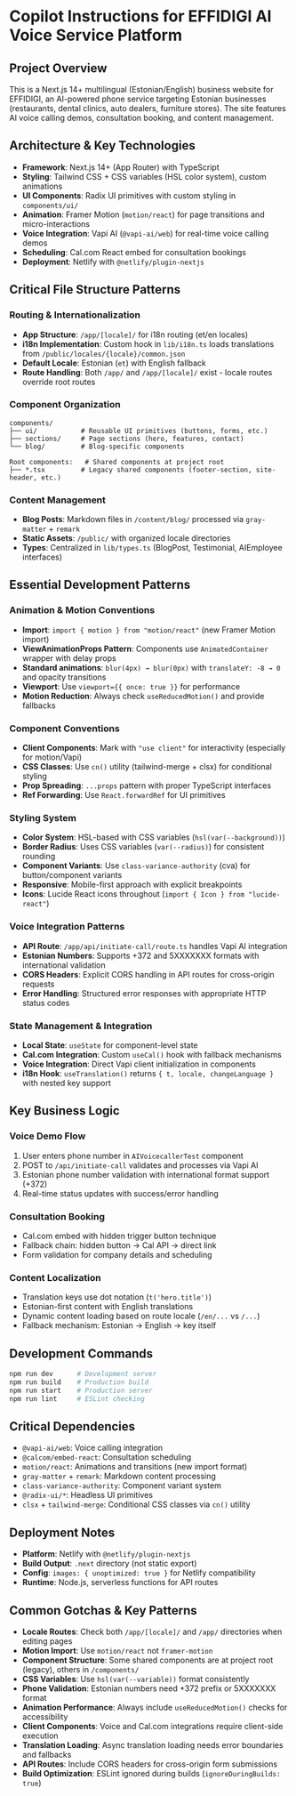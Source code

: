 # Copilot Instructions for EFFIDIGI AI Voice Service Platform

## Project Overview
This is a Next.js 14+ multilingual (Estonian/English) business website for EFFIDIGI, an AI-powered phone service targeting Estonian businesses (restaurants, dental clinics, auto dealers, furniture stores). The site features AI voice calling demos, consultation booking, and content management.

## Architecture & Key Technologies
- **Framework**: Next.js 14+ (App Router) with TypeScript
- **Styling**: Tailwind CSS + CSS variables (HSL color system), custom animations
- **UI Components**: Radix UI primitives with custom styling in `components/ui/`
- **Animation**: Framer Motion (`motion/react`) for page transitions and micro-interactions
- **Voice Integration**: Vapi AI (`@vapi-ai/web`) for real-time voice calling demos
- **Scheduling**: Cal.com React embed for consultation bookings
- **Deployment**: Netlify with `@netlify/plugin-nextjs`

## Critical File Structure Patterns

### Routing & Internationalization
- **App Structure**: `/app/[locale]/` for i18n routing (et/en locales)
- **i18n Implementation**: Custom hook in `lib/i18n.ts` loads translations from `/public/locales/{locale}/common.json`
- **Default Locale**: Estonian (`et`) with English fallback
- **Route Handling**: Both `/app/` and `/app/[locale]/` exist - locale routes override root routes

### Component Organization
```
components/
├── ui/           # Reusable UI primitives (buttons, forms, etc.)
├── sections/     # Page sections (hero, features, contact)  
└── blog/         # Blog-specific components

Root components:   # Shared components at project root
├── *.tsx         # Legacy shared components (footer-section, site-header, etc.)
```

### Content Management
- **Blog Posts**: Markdown files in `/content/blog/` processed via `gray-matter` + `remark`
- **Static Assets**: `/public/` with organized locale directories
- **Types**: Centralized in `lib/types.ts` (BlogPost, Testimonial, AIEmployee interfaces)

## Essential Development Patterns

### Animation & Motion Conventions
- **Import**: `import { motion } from "motion/react"` (new Framer Motion import)
- **ViewAnimationProps Pattern**: Components use `AnimatedContainer` wrapper with delay props
- **Standard animations**: `blur(4px) → blur(0px)` with `translateY: -8 → 0` and opacity transitions
- **Viewport**: Use `viewport={{ once: true }}` for performance
- **Motion Reduction**: Always check `useReducedMotion()` and provide fallbacks

### Component Conventions
- **Client Components**: Mark with `"use client"` for interactivity (especially for motion/Vapi)
- **CSS Classes**: Use `cn()` utility (tailwind-merge + clsx) for conditional styling
- **Prop Spreading**: `...props` pattern with proper TypeScript interfaces
- **Ref Forwarding**: Use `React.forwardRef` for UI primitives

### Styling System
- **Color System**: HSL-based with CSS variables (`hsl(var(--background))`)
- **Border Radius**: Uses CSS variables (`var(--radius)`) for consistent rounding
- **Component Variants**: Use `class-variance-authority` (cva) for button/component variants
- **Responsive**: Mobile-first approach with explicit breakpoints
- **Icons**: Lucide React icons throughout (`import { Icon } from "lucide-react"`)

### Voice Integration Patterns
- **API Route**: `/app/api/initiate-call/route.ts` handles Vapi AI integration
- **Estonian Numbers**: Supports +372 and 5XXXXXXX formats with international validation  
- **CORS Headers**: Explicit CORS handling in API routes for cross-origin requests
- **Error Handling**: Structured error responses with appropriate HTTP status codes

### State Management & Integration
- **Local State**: `useState` for component-level state
- **Cal.com Integration**: Custom `useCal()` hook with fallback mechanisms  
- **Voice Integration**: Direct Vapi client initialization in components
- **i18n Hook**: `useTranslation()` returns `{ t, locale, changeLanguage }` with nested key support

## Key Business Logic

### Voice Demo Flow
1. User enters phone number in `AIVoicecallerTest` component
2. POST to `/api/initiate-call` validates and processes via Vapi AI
3. Estonian phone number validation with international format support (+372)
4. Real-time status updates with success/error handling

### Consultation Booking
- Cal.com embed with hidden trigger button technique
- Fallback chain: hidden button → Cal API → direct link
- Form validation for company details and scheduling

### Content Localization  
- Translation keys use dot notation (`t('hero.title')`)
- Estonian-first content with English translations
- Dynamic content loading based on route locale (`/en/...` vs `/...`)
- Fallback mechanism: Estonian → English → key itself

## Development Commands
```bash
npm run dev      # Development server
npm run build    # Production build
npm run start    # Production server
npm run lint     # ESLint checking
```

## Critical Dependencies
- `@vapi-ai/web`: Voice calling integration
- `@calcom/embed-react`: Consultation scheduling  
- `motion/react`: Animations and transitions (new import format)
- `gray-matter` + `remark`: Markdown content processing
- `class-variance-authority`: Component variant system
- `@radix-ui/*`: Headless UI primitives
- `clsx` + `tailwind-merge`: Conditional CSS classes via `cn()` utility

## Deployment Notes
- **Platform**: Netlify with `@netlify/plugin-nextjs`
- **Build Output**: `.next` directory (not static export)
- **Config**: `images: { unoptimized: true }` for Netlify compatibility
- **Runtime**: Node.js, serverless functions for API routes

## Common Gotchas & Key Patterns
- **Locale Routes**: Check both `/app/[locale]/` and `/app/` directories when editing pages
- **Motion Import**: Use `motion/react` not `framer-motion` 
- **Component Structure**: Some shared components are at project root (legacy), others in `/components/`
- **CSS Variables**: Use `hsl(var(--variable))` format consistently
- **Phone Validation**: Estonian numbers need +372 prefix or 5XXXXXXX format
- **Animation Performance**: Always include `useReducedMotion()` checks for accessibility
- **Client Components**: Voice and Cal.com integrations require client-side execution
- **Translation Loading**: Async translation loading needs error boundaries and fallbacks
- **API Routes**: Include CORS headers for cross-origin form submissions
- **Build Optimization**: ESLint ignored during builds (`ignoreDuringBuilds: true`)
